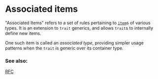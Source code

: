 # Associated items

"Associated Items" refers to a set of rules pertaining to [`item`][items]s of
various types. It is an extension to `trait` generics, and allows `trait`s to
internally define new items.

One such item is called an *associated type*, providing simpler usage patterns
when the `trait` is generic over its container type.

### See also:

[RFC][RFC]

[items]: https://doc.rust-lang.org/reference/items.html
[RFC]: https://github.com/rust-lang/rfcs/blob/master/text/0195-associated-items.md
